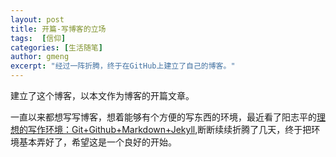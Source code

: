 ```yaml
---
layout: post
title: 开篇-写博客的立场
tags:  [信仰]
categories: [生活随笔]
author: gmeng
excerpt: "经过一阵折腾，终于在GitHub上建立了自己的博客。"
---
```



建立了这个博客，以本文作为博客的开篇文章。

一直以来都想写写博客，想着能够有个方便的写东西的环境，最近看了阳志平的[理想的写作环境：Git+Github+Markdown+Jekyll](http://www.yangzhiping.com/tech/writing-space.html),断断续续折腾了几天，终于把环境基本弄好了，希望这是一个良好的开始。
